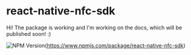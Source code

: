 # react-native-nfc-sdk

Hi! The package is working and I'm working on the docs, which will be published soon! :)

![NPM Version](https://badgen.net/badge/npm/v.0.1.0/yellow)(https://www.npmjs.com/package/react-native-nfc-sdk)